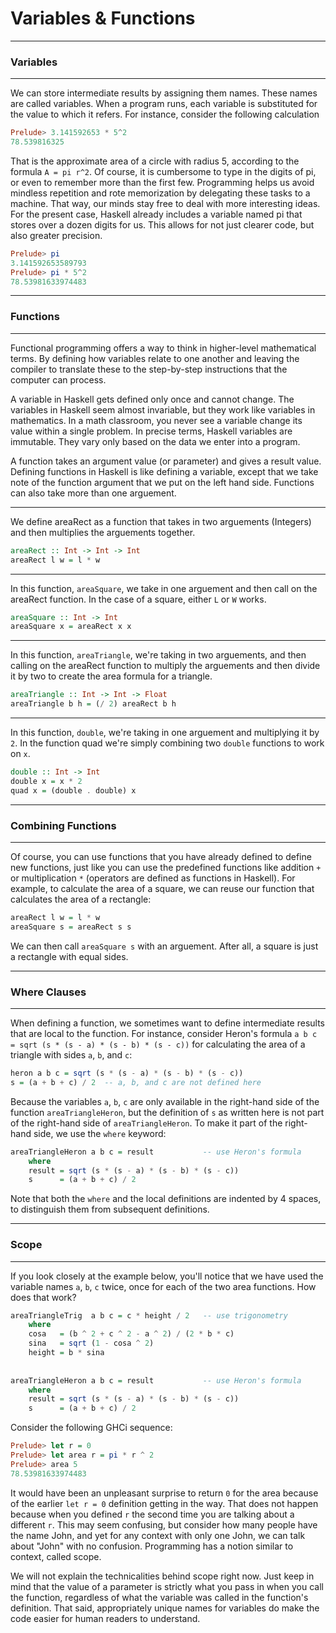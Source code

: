 # Variables & Functions

----
### Variables
----

We can store intermediate results by assigning them names. These names are called variables. When a program runs, each variable is substituted for the value to which it refers. For instance, consider the following calculation

```Haskell
Prelude> 3.141592653 * 5^2
78.539816325
```

That is the approximate area of a circle with radius 5, according to the formula `A = pi r^2`. Of course, it is cumbersome to type in the digits of pi, or even to remember more than the first few. Programming helps us avoid mindless repetition and rote memorization by delegating these tasks to a machine. That way, our minds stay free to deal with more interesting ideas. For the present case, Haskell already includes a variable named pi that stores over a dozen digits for us. This allows for not just clearer code, but also greater precision.

```Haskell
Prelude> pi
3.141592653589793
Prelude> pi * 5^2
78.53981633974483
```

----
### Functions
----

Functional programming offers a way to think in higher-level mathematical terms. By defining how variables relate to one another and leaving the compiler to translate these to the step-by-step instructions that the computer can process.

A variable in Haskell gets defined only once and cannot change. The variables in Haskell seem almost invariable, but they work like variables in mathematics. In a math classroom, you never see a variable change its value within a single problem. In precise terms, Haskell variables are immutable. They vary only based on the data we enter into a program.

A function takes an argument value (or parameter) and gives a result value. Defining functions in Haskell is like defining a variable, except that we take note of the function argument that we put on the left hand side. Functions can also take more than one arguement.

----
We define areaRect as a function that takes in two arguements (Integers) and then multiplies the arguements together.
```Haskell   
areaRect :: Int -> Int -> Int
areaRect l w = l * w
```

----
In this function, `areaSquare`, we take in one arguement and then call on the areaRect function. In the case of a square, either `L` or `W` works.
```Haskell
areaSquare :: Int -> Int
areaSquare x = areaRect x x
```

----
In this function, `areaTriangle`, we're taking in two arguements, and then calling on the areaRect function to multiply the arguements and then divide it by two to create the area formula for a triangle.
```Haskell
areaTriangle :: Int -> Int -> Float
areaTriangle b h = (/ 2) areaRect b h
```

----
In this function, `double`, we're taking in one arguement and multiplying it by `2`. In the function quad we're simply combining two `double` functions to work on `x`.
```Haskell
double :: Int -> Int
double x = x * 2
quad x = (double . double) x
```

----
### Combining Functions
----

Of course, you can use functions that you have already defined to define new functions, just like you can use the predefined functions like addition `+` or multiplication `*` (operators are defined as functions in Haskell). For example, to calculate the area of a square, we can reuse our function that calculates the area of a rectangle:

```Haskell
areaRect l w = l * w
areaSquare s = areaRect s s
```

We can then call `areaSquare s` with an arguement. After all, a square is just a rectangle with equal sides.

----
### Where Clauses
----

When defining a function, we sometimes want to define intermediate results that are local to the function. For instance, consider Heron's formula `a b c = sqrt (s * (s - a) * (s - b) * (s - c))` for calculating the area of a triangle with sides `a`, `b`, and `c`:

```Haskell
heron a b c = sqrt (s * (s - a) * (s - b) * (s - c))
s = (a + b + c) / 2  -- a, b, and c are not defined here
```

Because the variables `a`, `b`, `c` are only available in the right-hand side of the function `areaTriangleHeron`, but the definition of `s` as written here is not part of the right-hand side of `areaTriangleHeron`. To make it part of the right-hand side, we use the `where` keyword:

```Haskell
areaTriangleHeron a b c = result           -- use Heron's formula
    where
    result = sqrt (s * (s - a) * (s - b) * (s - c))
    s      = (a + b + c) / 2
```

Note that both the `where` and the local definitions are indented by 4 spaces, to distinguish them from subsequent definitions.

----
### Scope
----

If you look closely at the example below, you'll notice that we have used the variable names `a`, `b`, `c` twice, once for each of the two area functions. How does that work?

```Haskell
areaTriangleTrig  a b c = c * height / 2   -- use trigonometry
    where
    cosa   = (b ^ 2 + c ^ 2 - a ^ 2) / (2 * b * c)
    sina   = sqrt (1 - cosa ^ 2)
    height = b * sina
    
    
areaTriangleHeron a b c = result           -- use Heron's formula
    where
    result = sqrt (s * (s - a) * (s - b) * (s - c))
    s      = (a + b + c) / 2
```

Consider the following GHCi sequence:

```Haskell
Prelude> let r = 0
Prelude> let area r = pi * r ^ 2
Prelude> area 5
78.53981633974483
```
It would have been an unpleasant surprise to return `0` for the area because of the earlier `let r = 0` definition getting in the way. That does not happen because when you defined `r` the second time you are talking about a different `r`. This may seem confusing, but consider how many people have the name John, and yet for any context with only one John, we can talk about "John" with no confusion. Programming has a notion similar to context, called scope.

We will not explain the technicalities behind scope right now. Just keep in mind that the value of a parameter is strictly what you pass in when you call the function, regardless of what the variable was called in the function's definition. That said, appropriately unique names for variables do make the code easier for human readers to understand.
